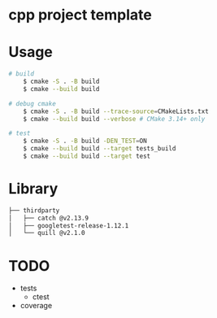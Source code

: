 # cpp project template

# Usage
```sh
# build
    $ cmake -S . -B build
    $ cmake --build build

# debug cmake
    $ cmake -S . -B build --trace-source=CMakeLists.txt
    $ cmake --build build --verbose # CMake 3.14+ only

# test
    $ cmake -S . -B build -DEN_TEST=ON
    $ cmake --build build --target tests_build
    $ cmake --build build --target test
```

# Library
```sh
├── thirdparty
│   ├── catch @v2.13.9
│   ├── googletest-release-1.12.1
│   └── quill @v2.1.0
```

# TODO
- tests
  - ctest
- coverage